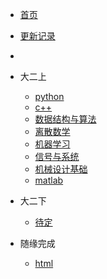 * [首页]()
* [更新记录](md/essay/更新记录.md)
* 
* 大二上
   
  * [python](md/essay/python.md)   
  * [c++](md/essay/c++.md)
  * [数据结构与算法](md/essay/数据结构与算法.md)
  * [离散数学](md/essay/离散数学.md)
  * [机器学习](md/essay/机器学习.md)
  * [信号与系统](md/essay/信号与系统.md)
  * [机械设计基础](md/essay/机械设计基础.md)
  * [matlab](md/essay/matlab.md)
   
* 大二下
  
  * [待定]()

* 随缘完成

  * [html](md/essay/html.md)
